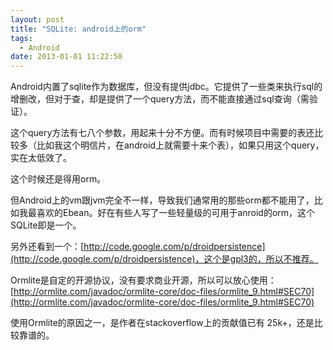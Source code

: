 ```yaml
---
layout: post
title: "SQLite: android上的orm"
tags:
  - Android
date: 2013-01-01 11:22:50
---
```


Android内置了sqlite作为数据库，但没有提供jdbc。它提供了一些类来执行sql的增删改，但对于查，却是提供了一个query方法，而不能直接通过sql查询（需验证）。

这个query方法有七八个参数，用起来十分不方便。而有时候项目中需要的表还比较多（比如我这个明信片，在android上就需要十来个表），如果只用这个query，实在太低效了。

这个时候还是得用orm。

但Android上的vm跟jvm完全不一样，导致我们通常用的那些orm都不能用了，比如我最喜欢的Ebean。好在有些人写了一些轻量级的可用于anroid的orm，这个SQLite即是一个。

另外还看到一个：[http://code.google.com/p/droidpersistence](http://code.google.com/p/droidpersistence)，这个是gpl3的，所以不推荐。

Ormlite是自定的开源协议，没有要求商业开源，所以可以放心使用：[http://ormlite.com/javadoc/ormlite-core/doc-files/ormlite_9.html#SEC70](http://ormlite.com/javadoc/ormlite-core/doc-files/ormlite_9.html#SEC70)

使用Ormlite的原因之一，是作者在stackoverflow上的贡献值已有 25k+，还是比较靠谱的。